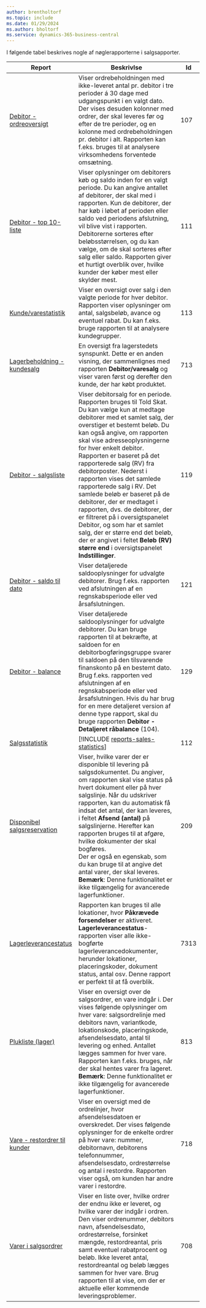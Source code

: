 ```yaml
---
author: brentholtorf
ms.topic: include
ms.date: 01/29/2024
ms.author: bholtorf
ms.service: dynamics-365-business-central
---
```


I følgende tabel beskrives nogle af nøglerapporterne i salgsapporter.

| Report | Beskrivlse | Id | 
|---------|---------|---------|
|[Debitor - ordreoversigt](https://businesscentral.dynamics.com?report=107)| Viser ordrebeholdningen med ikke-leveret antal pr. debitor i tre perioder á 30 dage med udgangspunkt i en valgt dato. Der vises desuden kolonner med ordrer, der skal leveres før og efter de tre perioder, og en kolonne med ordrebeholdningen pr. debitor i alt. Rapporten kan f.eks. bruges til at analysere virksomhedens forventede omsætning. |107|
|[Debitor - top 10-liste](https://businesscentral.dynamics.com?report=111)| Viser oplysninger om debitorers køb og saldo inden for en valgt periode. Du kan angive antallet af debitorer, der skal med i rapporten. Kun de debitorer, der har køb i løbet af perioden eller saldo ved periodens afslutning, vil blive vist i rapporten.<br>Debitorerne sorteres efter beløbsstørrelsen, og du kan vælge, om de skal sorteres efter salg eller saldo. Rapporten giver et hurtigt overblik over, hvilke kunder der køber mest eller skylder mest.|111|
|[Kunde/varestatistik](https://businesscentral.dynamics.com?report=113)|Viser en oversigt over salg i den valgte periode for hver debitor. Rapporten viser oplysninger om antal, salgsbeløb, avance og eventuel rabat. Du kan f.eks. bruge rapporten til at analysere kundegrupper.|113|
|[Lagerbeholdning - kundesalg](https://businesscentral.dynamics.com?report=713)|En oversigt fra lagerstedets synspunkt. Dette er en anden visning, der sammenlignes med rapporten **Debitor/varesalg** og viser varen først og derefter den kunde, der har købt produktet.|713|
|[Debitor - salgsliste](https://businesscentral.dynamics.com?report=119)|Viser debitorsalg for en periode. Rapporten bruges til Told Skat. Du kan vælge kun at medtage debitorer med et samlet salg, der overstiger et bestemt beløb. Du kan også angive, om rapporten skal vise adresseoplysningerne for hver enkelt debitor.<br>Rapporten er baseret på det rapporterede salg (RV) fra debitorposter. Nederst i rapporten vises det samlede rapporterede salg i RV. Det samlede beløb er baseret på de debitorer, der er medtaget i rapporten, dvs. de debitorer, der er filtreret på i oversigtspanelet Debitor, og som har et samlet salg, der er større end det beløb, der er angivet i feltet **Beløb (RV) større end** i oversigtspanelet **Indstillinger**.|119|
|[Debitor - saldo til dato](https://businesscentral.dynamics.com?report=121)|Viser detaljerede saldooplysninger for udvalgte debitorer. Brug f.eks. rapporten ved afslutningen af en regnskabsperiode eller ved årsafslutningen.|121|
|[Debitor - balance](https://businesscentral.dynamics.com?report=129)|Viser detaljerede saldooplysninger for udvalgte debitorer. Du kan bruge rapporten til at bekræfte, at saldoen for en debitorbogføringsgruppe svarer til saldoen på den tilsvarende finanskonto på en bestemt dato. Brug f.eks. rapporten ved afslutningen af en regnskabsperiode eller ved årsafslutningen. Hvis du har brug for en mere detaljeret version af denne type rapport, skal du bruge rapporten **Debitor - Detaljeret råbalance** (104).| 129 |
|[Salgsstatistik](https://businesscentral.dynamics.com?report=112)|[!INCLUDE [reports-sales-statistics](reports-sales-statistics.md)] | 112|
|[Disponibel salgsreservation](https://businesscentral.dynamics.com?report=209)|Viser, hvilke varer der er disponible til levering på salgsdokumentet. Du angiver, om rapporten skal vise status på hvert dokument eller på hver salgslinje. Når du udskriver rapporten, kan du automatisk få indsat det antal, der kan leveres, i feltet **Afsend (antal)** på salgslinjerne. Herefter kan rapporten bruges til at afgøre, hvilke dokumenter der skal bogføres.<br>Der er også en egenskab, som du kan bruge til at angive det antal varer, der skal leveres. **Bemærk**: Denne funktionalitet er ikke tilgængelig for avancerede lagerfunktioner.| 209 |
|[Lagerleverancestatus](https://businesscentral.dynamics.com?report=7313)|Rapporten kan bruges til alle lokationer, hvor **Påkrævede forsendelser** er aktiveret. **Lagerleverancestatus**-rapporten viser alle ikke-bogførte lagerleverancedokumenter, herunder lokationer, placeringskoder, dokument status, antal osv. Denne rapport er perfekt til at få overblik.| 7313 |
|[Plukliste (lager)](https://businesscentral.dynamics.com?report=813)|Viser en oversigt over de salgsordrer, en vare indgår i. Der vises følgende oplysninger om hver vare: salgsordrelinje med debitors navn, variantkode, lokationskode, placeringskode, afsendelsesdato, antal til levering og enhed. Antallet lægges sammen for hver vare. Rapporten kan f.eks. bruges, når der skal hentes varer fra lageret.<br>**Bemærk**: Denne funktionalitet er ikke tilgængelig for avancerede lagerfunktioner.|813|
|[Vare - restordrer til kunder](https://businesscentral.dynamics.com?report=718)|Viser en oversigt med de ordrelinjer, hvor afsendelsesdatoen er overskredet. Der vises følgende oplysninger for de enkelte ordrer på hver vare: nummer, debitornavn, debitorens telefonnummer, afsendelsesdato, ordrestørrelse og antal i restordre. Rapporten viser også, om kunden har andre varer i restordre.|718|
|[Varer i salgsordrer](https://businesscentral.dynamics.com?report=708)|Viser en liste over, hvilke ordrer der endnu ikke er leveret, og hvilke varer der indgår i ordren. Den viser ordrenummer, debitors navn, afsendelsesdato, ordrestørrelse, forsinket mængde, restordreantal, pris samt eventuel rabatprocent og beløb. Ikke leveret antal, restordreantal og beløb lægges sammen for hver vare. Brug rapporten til at vise, om der er aktuelle eller kommende leveringsproblemer.|708|
